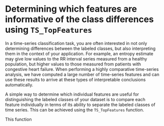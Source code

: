 # Determining which features are informative of the class differences using `TS_TopFeatures`

In a time-series classification task, you are often interested in not only determining differences between the labeled classes, but also interpreting them in the context of your application.
For example, an entropy estimate may give low values to the RR interval series measured from a healthy population, but higher values to those measured from patients with congestive heart failure.
When performing a highly comparative time-series analysis, we have computed a large number of time-series features and can use these results to arrive at these types of interpretable conclusions automatically.

A simple way to determine which individual features are useful for distinguishing the labeled classes of your dataset is to compare each feature individually in terms of its ability to separate the labeled classes of time series.
This can be achieved using the `TS_TopFeatures` function.

This function 
